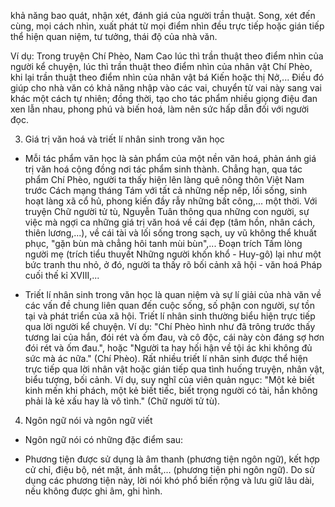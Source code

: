 khả năng bao quát, nhận xét, đánh giá của người trần thuật. Song, xét đến cùng, mọi cách nhìn, xuất phát từ mọi điểm nhìn đều trực tiếp hoặc gián tiếp thể hiện quan niệm, tư tưởng, thái độ của nhà văn.

Ví dụ: Trong truyện Chí Phèo, Nam Cao lúc thì trần thuật theo điểm nhìn của người kể chuyện, lúc thì trần thuật theo điểm nhìn của nhân vật Chí Phèo, khi lại trần thuật theo điểm nhìn của nhân vật bá Kiến hoặc thị Nở,... Điều đó giúp cho nhà văn có khả năng nhập vào các vai, chuyển từ vai này sang vai khác một cách tự nhiên; đồng thời, tạo cho tác phẩm nhiều giọng điệu đan xen lẫn nhau, phong phú và biến hoá, làm nên sức hấp dẫn đối với người đọc.

3. Giá trị văn hoá và triết lí nhân sinh trong văn học

- Mỗi tác phẩm văn học là sản phẩm của một nền văn hoá, phản ánh giá trị văn hoá cộng đồng nơi tác phẩm sinh thành. Chẳng hạn, qua tác phẩm Chí Phèo, người ta thấy hiện lên làng quê nông thôn Việt Nam trước Cách mạng tháng Tám với tất cả những nếp nếp, lối sống, sinh hoạt làng xã cổ hủ, phong kiến đầy rẫy những bất công,... một thời. Với truyện Chữ người tử tù, Nguyễn Tuân thông qua những con người, sự việc mà ngợi ca những giá trị văn hoá về cái đẹp (tâm hồn, nhân cách, thiên lương,...), về cái tài và lối sống trong sạch, uy vũ không thể khuất phục, "gặn bùn mà chẳng hôi tanh mùi bùn",... Đoạn trích Tấm lòng người mẹ (trích tiểu thuyết Những người khốn khổ - Huy-gô) lại như một bức tranh thu nhỏ, ở đó, người ta thấy rõ bối cảnh xã hội - văn hoá Pháp cuối thế kỉ XVIII,...

- Triết lí nhân sinh trong văn học là quan niệm và sự lí giải của nhà văn về các vấn đề chung liên quan đến cuộc sống, số phận con người, sự tồn tại và phát triển của xã hội. Triết lí nhân sinh thường biểu hiện trực tiếp qua lời người kể chuyện. Ví dụ: "Chí Phèo hình như đã trông trước thấy tương lai của hắn, đói rét và ốm đau, và cô độc, cái này còn đáng sợ hơn đói rét và ốm đau.", hoặc "Người ta hay hối hận về tội ác khi không đủ sức mà ác nữa." (Chí Phèo). Rất nhiều triết lí nhân sinh được thể hiện trực tiếp qua lời nhân vật hoặc gián tiếp qua tình huống truyện, nhân vật, biểu tượng, bối cảnh. Ví dụ, suy nghĩ của viên quản ngục: "Một kẻ biết kinh mến khi phách, một kẻ biết tiếc, biết trọng người có tài, hắn không phải là kẻ xấu hay là vô tình." (Chữ người tử tù).

4. Ngôn ngữ nói và ngôn ngữ viết

- Ngôn ngữ nói có những đặc điểm sau:

+ Phương tiện được sử dụng là âm thanh (phương tiện ngôn ngữ), kết hợp cử chỉ, điệu bộ, nét mặt, ánh mắt,... (phương tiện phi ngôn ngữ). Do sử dụng các phương tiện này, lời nói khó phổ biến rộng và lưu giữ lâu dài, nếu không được ghi âm, ghi hình.